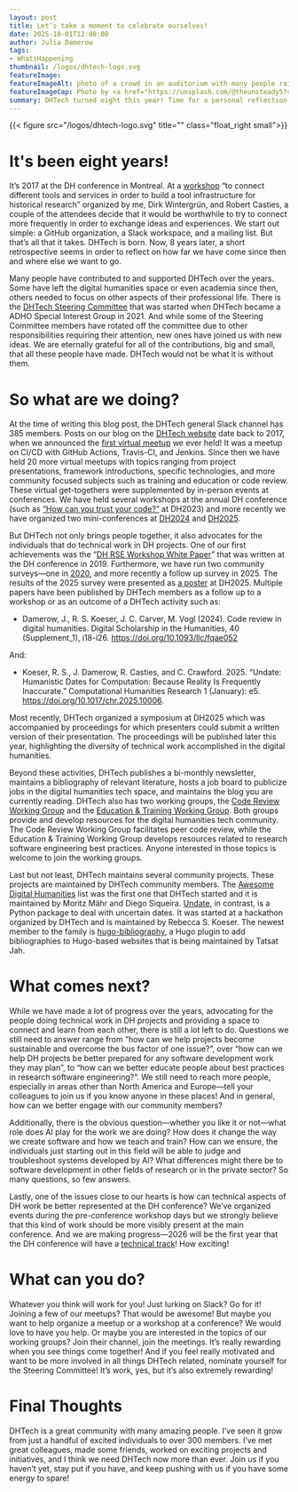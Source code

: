 ```yaml
---
layout: post
title: Let’s take a moment to celebrate ourselves!
date: 2025-10-01T12:00:00
author: Julia Damerow
tags:
- WhatsHappening
thumbnail: /logos/dhtech-logo.svg
featureImage: 
featureImageAlt: photo of a crowd in an auditorium with many people raising their hands
featureImageCap: Photo by <a href="https://unsplash.com/@theunsteady5?utm_source=unsplash&utm_medium=referral&utm_content=creditCopyText">Edwin Andrade</a> on <a href="https://unsplash.com/photos/4V1dC_eoCwg?utm_source=unsplash&utm_medium=referral&utm_content=creditCopyText">Unsplash</a>
summary: DHTech turned eight this year! Time for a personal reflection of the last eight years, what we have accomplished, and where we want to go. Thank you to everyone who has helped shape DHTech over the years, has participated in events, or simply just read along!
---
```


{{< figure src="/logos/dhtech-logo.svg" title="" class="float_right small">}}

# It's been eight years!

It’s 2017 at the DH conference in Montreal. At a [workshop](https://dh2017.adho.org/program-2/workshops/) “to connect different tools and services in order to build a tool infrastructure for historical research” organized by me, Dirk Wintergrün, and Robert Casties, a couple of the attendees decide that it would be worthwhile to try to connect more frequently in order to exchange ideas and experiences. We start out simple: a GitHub organization, a Slack workspace, and a mailing list. But that’s all that it takes. DHTech is born. Now, 8 years later, a short retrospective seems in order to reflect on how far we have come since then and where else we want to go. 

Many people have contributed to and supported DHTech over the years. Some have left the digital humanities space or even academia since then, others needed to focus on other aspects of their professional life. There is the [DHTech Steering Committee](https://dh-tech.github.io/SIG/) that was started when DHTech became a ADHO Special Interest Group in 2021. And while some of the Steering Committee members have rotated off the committee due to other responsibilities requiring their attention, new ones have joined us with new ideas. We are eternally grateful for all of the contributions, big and small, that all these people have made. DHTech would not be what it is without them. 

# So what are we doing?

At the time of writing this blog post, the DHTech general Slack channel has 385 members. Posts on our blog on the [DHTech website](https://dh-tech.github.io/) date back to 2017, when we announced the [first virtual meetup](https://dh-tech.github.io/2017/12/14/announcing-the-first-virtual-workshop/) we ever held! It was a meetup on CI/CD with GitHub Actions, Travis-CI, and Jenkins. Since then we have held 20 more virtual meetups with topics ranging from project presentations, framework introductions, specific technologies, and more community focused subjects such as training and education or code review. These virtual get-togethers were supplemented by in-person events at conferences. We have held several workshops at the annual DH conference (such as [“How can you trust your code?”](https://dh-tech.github.io/dh2023-workshop) at DH2023) and more recently we have organized two mini-conferences at [DH2024](https://dh-tech.github.io/blog/2024/06/14/dh-inside-out-dh2024-program/) and [DH2025](https://dh-tech.github.io/2025/06/04/digital-humanities-tech-symposium-agenda/). 

But DHTech not only brings people together, it also advocates for the individuals that do technical work in DH projects. One of our first achievements was the “[DH RSE Workshop White Paper](https://dh-tech.github.io/dhrse-whitepaper/)” that was written at the DH conference in 2019. Furthermore, we have run two community surveys—one in [2020](https://dh-tech.github.io/survey-results-2020/), and more recently a follow up survey in 2025. The results of the 2025 survey were presented as [a poster](https://doi.org/10.5281/zenodo.15863899) at DH2025. Multiple papers have been published by DHTech members as a follow up to a workshop or as an outcome of a DHTech activity such as:

- Damerow, J., R. S. Koeser, J. C. Carver, M. Vogl (2024). Code review in digital humanities. Digital Scholarship in the Humanities, 40 (Supplement_1), i18-i26. https://doi.org/10.1093/llc/fqae052

And:

- Koeser, R. S., J. Damerow, R. Casties, and C. Crawford. 2025. “Undate: Humanistic Dates for Computation: Because Reality Is Frequently Inaccurate.” Computational Humanities Research 1 (January): e5. https://doi.org/10.1017/chr.2025.10006.

Most recently, DHTech organized a symposium at DH2025 which was accompanied by proceedings for which presenters could submit a written version of their presentation. The proceedings will be published later this year, highlighting the diversity of technical work accomplished in the digital humanities.

Beyond these activities, DHTech publishes a bi-monthly newsletter, maintains a bibliography of relevant literature, hosts a job board to publicize jobs in the digital humanities tech space, and maintains the blog you are currently reading. DHTech also has two working groups, the [Code Review Working Group](https://dhcodereview.github.io/) and the [Education & Training Working Group](https://dh-tech.github.io/wg-education-training/). Both groups provide and develop resources for the digital humanities tech community. The Code Review Working Group facilitates peer code review, while the Education & Training Working Group develops resources related to research software engineering best practices. Anyone interested in those topics is welcome to join the working groups.

Last but not least, DHTech maintains several community projects. These projects are maintained by DHTech community members. The [Awesome Digital Humanities](https://dh-tech.github.io/awesome-digital-humanities/) list was the first one that DHTech started and it is maintained by Moritz Mähr and Diego Siqueira. [Undate](https://undate-python.readthedocs.io/en/latest/), in contrast, is a Python package to deal with uncertain dates. It was started at a hackathon organized by DHTech and is maintained by Rebecca S. Koeser. The newest member to the family is [hugo-bibliography](https://github.com/dh-tech/hugo-bibliography), a Hugo plugin to add bibliographies to Hugo-based websites that is being maintained by Tatsat Jah.

# What comes next?

While we have made a lot of progress over the years, advocating for the people doing technical work in DH projects and providing a space to connect and learn from each other, there is still a lot left to do. Questions we still need to answer range from “how can we help projects become sustainable and overcome the bus factor of one issue?”, over “how can we help DH projects be better prepared for any software development work they may plan”, to “how can we better educate people about best practices in research software engineering?”. We still need to reach more people, especially in areas other than North America and Europe—tell your colleagues to join us if you know anyone in these places! And in general, how can we better engage with our community members?

Additionally, there is the obvious question—whether you like it or not—what role does AI play for the work we are doing? How does it change the way we create software and how we teach and train? How can we ensure, the individuals just starting out in this field will be able to judge and troubleshoot systems developed by AI? What differences might there be to software development in other fields of research or in the private sector? So many questions, so few answers.

Lastly, one of the issues close to our hearts is how can technical aspects of DH work be better represented at the DH conference? We’ve organized events during the pre-conference workshop days but we strongly believe that this kind of work should be more visibly present at the main conference. And we are making progress—2026 will be the first year that the DH conference will have a [technical track](https://dh2026.adho.org/cfp/)! How exciting!

# What can you do?

Whatever you think will work for you! Just lurking on Slack? Go for it! Joining a few of our meetups? That would be awesome! But maybe you want to help organize a meetup or a workshop at a conference? We would love to have you help. Or maybe you are interested in the topics of our working groups? Join their channel, join the meetings. It’s really rewarding when you see things come together! And if you feel really motivated and want to be more involved in all things DHTech related, nominate yourself for the Steering Committee! It’s work, yes, but it’s also extremely rewarding!

# Final Thoughts

DHTech is a great community with many amazing people. I’ve seen it grow from just a handful of excited individuals to over 300 members. I’ve met great colleagues, made some friends, worked on exciting projects and initiatives, and I think we need DHTech now more than ever. Join us if you haven’t yet, stay put if you have, and keep pushing with us if you have some energy to spare!

